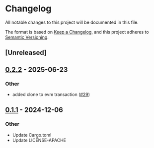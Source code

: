 # Changelog

All notable changes to this project will be documented in this file.

The format is based on [Keep a Changelog](https://keepachangelog.com/en/1.0.0/),
and this project adheres to [Semantic Versioning](https://semver.org/spec/v2.0.0.html).

## [Unreleased]

## [0.2.2](https://github.com/near/omni-transaction-rs/compare/v0.2.1...v0.2.2) - 2025-06-23

### Other

- added clone to evm transaction ([#29](https://github.com/near/omni-transaction-rs/pull/29))

## [0.1.1](https://github.com/near/omni-transaction-rs/compare/v0.1.0...v0.1.1) - 2024-12-06

### Other

- Update Cargo.toml
- Update LICENSE-APACHE
